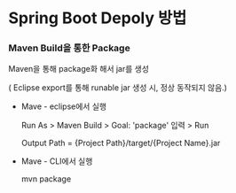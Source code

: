 # Spring Boot Depoly 방법

### Maven Build을 통한 Package

Maven을 통해 package화 해서 jar를 생성

( Eclipse export를 통해 runable jar 생성 시, 정상 동작되지 않음.)

* Mave - eclipse에서 실행

  Run As > Maven Build > Goal: 'package' 입력 > Run
  
  Output Path = {Project Path}/target/{Project Name}.jar


* Mave - CLI에서 실행

  mvn package
  
